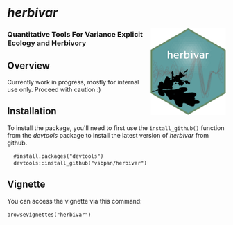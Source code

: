 # *herbivar*
<img src="man/figures/logo.png" align="right" height="200"/>

### Quantitative Tools For Variance Explicit Ecology and Herbivory



## Overview 

Currently work in progress, mostly for internal use only. Proceed with caution :)


## Installation

To install the package, you'll need to first use the `install_github()` function from the *devtools* package to install the latest version of *herbivar* from github. 


```{r}
  #install.packages("devtools")
  devtools::install_github("vsbpan/herbivar")
```
## Vignette

You can access the vignette via this command:

```{r}
browseVignettes("herbivar")
```


